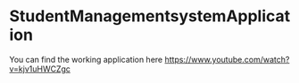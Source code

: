 # StudentManagementsystemApplication
You can find the working application here
https://www.youtube.com/watch?v=kjv1uHWCZgc
